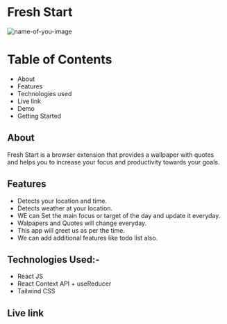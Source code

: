 # Fresh Start


![name-of-you-image](public\favicon.jpg)


# Table of Contents

- About
- Features
- Technologies used
- Live link
- Demo
- Getting Started

## About
Fresh Start is a browser extension that provides a wallpaper with quotes and helps you to increase your focus and productivity towards your goals.

## Features
- Detects your location and time.
- Detects weather at your location.
- WE can Set the main focus or target  of the day and update it everyday.
- Walpapers and Quotes will change everyday.
- This app will greet us as per the time.
- We can add additional features like todo list also.

## Technologies Used:-
- React JS
- React Context API + useReducer
- Tailwind CSS

## Live link